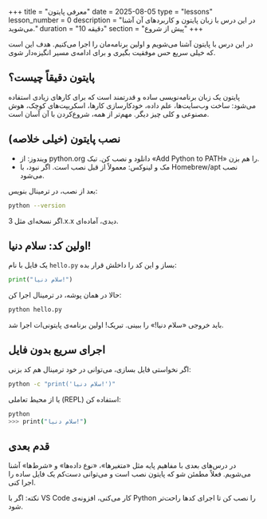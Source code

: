 +++
title = "معرفی پایتون"
date = 2025-08-05
type = "lessons"
lesson_number = 0
description = "در این درس با زبان پایتون و کاربردهای آن آشنا می‌شوید."
duration = "10 دقیقه"
section = "پیش از شروع"
+++

در این درس با پایتون آشنا می‌شویم و اولین برنامه‌مان را اجرا می‌کنیم. هدف این است که خیلی سریع حس موفقیت بگیری و برای ادامه‌ی مسیر انگیزه‌دار شوی.

## پایتون دقیقاً چیست؟

پایتون یک زبان برنامه‌نویسی ساده و قدرتمند است که برای کارهای زیادی استفاده می‌شود: ساخت وب‌سایت‌ها، علم داده، خودکارسازی کارها، اسکریپت‌های کوچک، هوش مصنوعی و کلی چیز دیگر. مهم‌تر از همه، شروع‌کردن با آن آسان است.

## نصب پایتون (خیلی خلاصه)

- ویندوز: از python.org دانلود و نصب کن. تیک «Add Python to PATH» را هم بزن.
- مک و لینوکس: معمولاً از قبل نصب است. اگر نبود، با Homebrew/apt نصب می‌شود.

بعد از نصب، در ترمینال بنویس:

```bash
python --version
```

اگر نسخه‌ای مثل 3.x.x دیدی، آماده‌ای.

## اولین کد: سلام دنیا!

یک فایل با نام `hello.py` بساز و این کد را داخلش قرار بده:

```python
print("سلام دنیا!")
```

حالا در همان پوشه، در ترمینال اجرا کن:

```bash
python hello.py
```

باید خروجی «سلام دنیا!» را ببینی. تبریک! اولین برنامه‌ی پایتونی‌ات اجرا شد.

## اجرای سریع بدون فایل

اگر نخواستی فایل بسازی، می‌توانی در خود ترمینال هم کد بزنی:

```bash
python -c "print('سلام دنیا!')"
```

یا از محیط تعاملی (REPL) استفاده کن:

```bash
python
>>> print("سلام دنیا!")
```

## قدم بعدی

در درس‌های بعدی با مفاهیم پایه مثل «متغیرها»، «نوع داده‌ها» و «شرط‌ها» آشنا می‌شویم. فعلاً مطمئن شو که پایتون نصب است و می‌توانی دست‌کم یک فایل ساده را اجرا کنی.

نکته: اگر با VS Code کار می‌کنی، افزونه‌ی Python را نصب کن تا اجرای کدها راحت‌تر شود.
